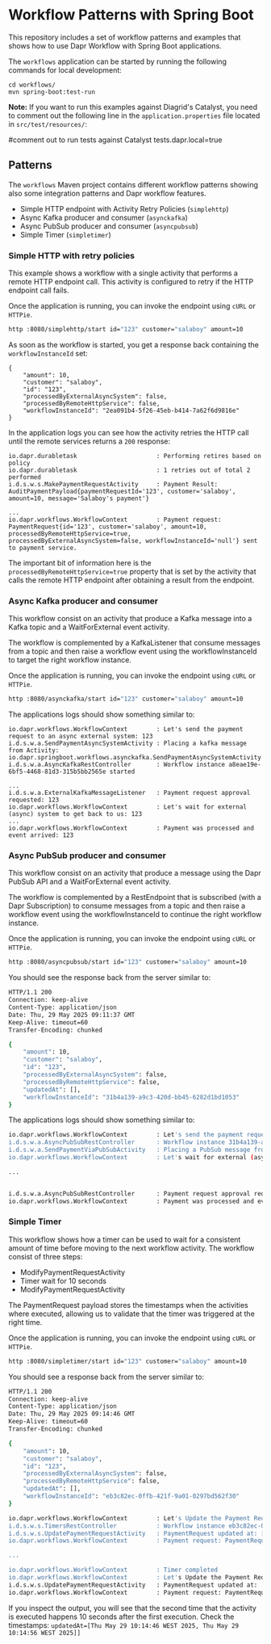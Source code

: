 # Workflow Patterns with Spring Boot

This repository includes a set of workflow patterns and examples that shows how to use Dapr Workflow with Spring Boot applications. 

The `workflows` application can be started by running the following commands for local development: 

```
cd workflows/
mvn spring-boot:test-run
```

**Note:** If you want to run this examples against Diagrid's Catalyst, you need to comment out the following line in the `application.properties` file located in `src/test/resources/`:

#comment out to run tests against Catalyst
tests.dapr.local=true


## Patterns

The `workflows` Maven project contains different workflow patterns showing also some integration patterns and Dapr workflow features. 

- Simple HTTP endpoint with Activity Retry Policies (`simplehttp`)
- Async Kafka producer and consumer  (`asynckafka`)
- Async PubSub producer and consumer (`asyncpubsub`)
- Simple Timer (`simpletimer`)


### Simple HTTP with retry policies

This example shows a workflow with a single activity that performs a remote HTTP endpoint call. This activity is configured to retry if the HTTP endpoint call fails. 

Once the application is running, you can invoke the endpoint using `cURL` or `HTTPie`.

```bash
http :8080/simplehttp/start id="123" customer="salaboy" amount=10
```

As soon as the workflow is started, you get a response back containing the `workflowInstanceId` set: 

```
{
    "amount": 10,
    "customer": "salaboy",
    "id": "123",
    "processedByExternalAsyncSystem": false,
    "processedByRemoteHttpService": false,
    "workflowInstanceId": "2ea091b4-5f26-45eb-b414-7a62f6d9816e"
}
```

In the application logs you can see how the activity retries the HTTP call until the remote services returns a `200` response:

```
io.dapr.durabletask                      : Performing retires based on policy
io.dapr.durabletask                      : 1 retries out of total 2 performed
i.d.s.w.s.MakePaymentRequestActivity     : Payment Result: AuditPaymentPayload{paymentRequestId='123', customer='salaboy', amount=10, message='Salaboy's payment'}

...
io.dapr.workflows.WorkflowContext        : Payment request: PaymentRequest{id='123', customer='salaboy', amount=10, processedByRemoteHttpService=true, processedByExternalAsyncSystem=false, workflowInstanceId='null'} sent to payment service.
```
The important bit of information here is the `processedByRemoteHttpService=true` property that is set by the activity that calls the remote HTTP endpoint after obtaining a result from the endpoint.


### Async Kafka producer and consumer

This workflow consist on an activity that produce a Kafka message into a Kafka topic and a WaitForExternal event activity. 

The workflow is complemented by a KafkaListener that consume messages from a topic and then raise a workflow event using the workflowInstanceId to target the right workflow instance. 

Once the application is running, you can invoke the endpoint using `cURL` or `HTTPie`.

```bash
http :8080/asynckafka/start id="123" customer="salaboy" amount=10
```

The applications logs should show something similar to: 

```
io.dapr.workflows.WorkflowContext        : Let's send the payment request to an async external system: 123
i.d.s.w.a.SendPaymentAsyncSystemActivity : Placing a kafka message from Activity: io.dapr.springboot.workflows.asynckafka.SendPaymentAsyncSystemActivity
i.d.s.w.a.AsyncKafkaRestController       : Workflow instance a8eae19e-6bf5-4468-81d3-315b5bb2565e started

...
i.d.s.w.a.ExternalKafkaMessageListener   : Payment request approval requested: 123
io.dapr.workflows.WorkflowContext        : Let's wait for external (async) system to get back to us: 123
...
io.dapr.workflows.WorkflowContext        : Payment was processed and event arrived: 123
```

### Async PubSub producer and consumer

This workflow consist on an activity that produce a message using the Dapr PubSub API and a WaitForExternal event activity. 

The workflow is complemented by a RestEndpoint that  is subscribed (with a Dapr Subscription) to consume messages from a topic and then raise a workflow event using the workflowInstanceId to continue the right workflow instance. 

Once the application is running, you can invoke the endpoint using `cURL` or `HTTPie`.

```bash
http :8080/asyncpubsub/start id="123" customer="salaboy" amount=10
```
You should see the response back from the server similar to: 

```bash
HTTP/1.1 200 
Connection: keep-alive
Content-Type: application/json
Date: Thu, 29 May 2025 09:11:37 GMT
Keep-Alive: timeout=60
Transfer-Encoding: chunked

{
    "amount": 10,
    "customer": "salaboy",
    "id": "123",
    "processedByExternalAsyncSystem": false,
    "processedByRemoteHttpService": false,
    "updatedAt": [],
    "workflowInstanceId": "31b4a139-a9c3-420d-bb45-6282d1bd1053"
}
```

The applications logs should show something similar to: 

```bash
io.dapr.workflows.WorkflowContext        : Let's send the payment request to an async external system: 123
i.d.s.w.a.AsyncPubSubRestController      : Workflow instance 31b4a139-a9c3-420d-bb45-6282d1bd1053 started
i.d.s.w.a.SendPaymentViaPubSubActivity   : Placing a PubSub message from Activity: io.dapr.springboot.workflows.asyncpubsub.SendPaymentViaPubSubActivity
io.dapr.workflows.WorkflowContext        : Let's wait for external (async) system to get back to us: 123

...


i.d.s.w.a.AsyncPubSubRestController      : Payment request approval requested: 123
io.dapr.workflows.WorkflowContext        : Payment was processed and event arrived: 123

```

### Simple Timer

This workflow shows how a timer can be used to wait for a consistent amount of time before moving to the next workflow activity. 
The workflow consist of three steps: 
- ModifyPaymentRequestActivity
- Timer wait for 10 seconds
- ModifyPaymentRequestActivity

The PaymentRequest payload stores the timestamps when the activities where executed, allowing us to validate that the timer was triggered at the right time.

Once the application is running, you can invoke the endpoint using `cURL` or `HTTPie`.

```bash
http :8080/simpletimer/start id="123" customer="salaboy" amount=10
```

You should see a response back from the server similar to: 
```bash
HTTP/1.1 200 
Connection: keep-alive
Content-Type: application/json
Date: Thu, 29 May 2025 09:14:46 GMT
Keep-Alive: timeout=60
Transfer-Encoding: chunked

{
    "amount": 10,
    "customer": "salaboy",
    "id": "123",
    "processedByExternalAsyncSystem": false,
    "processedByRemoteHttpService": false,
    "updatedAt": [],
    "workflowInstanceId": "eb3c82ec-0ffb-421f-9a01-0297bd562f30"
}
```

```bash
io.dapr.workflows.WorkflowContext        : Let's Update the Payment Request: 123
i.d.s.w.s.TimersRestController           : Workflow instance eb3c82ec-0ffb-421f-9a01-0297bd562f30 started
i.d.s.w.s.UpdatePaymentRequestActivity   : PaymentRequest updated at: [Thu May 29 10:14:46 WEST 2025]
io.dapr.workflows.WorkflowContext        : Payment request: PaymentRequest [id=123, customer=salaboy, amount=10, processedByRemoteHttpService=false, processedByExternalAsyncSystem=false, workflowInstanceId=null, updatedAt=[Thu May 29 10:14:46 WEST 2025]] updated.

...

io.dapr.workflows.WorkflowContext        : Timer completed
io.dapr.workflows.WorkflowContext        : Let's Update the Payment Request: 123
i.d.s.w.s.UpdatePaymentRequestActivity   : PaymentRequest updated at: [Thu May 29 10:14:46 WEST 2025, Thu May 29 10:14:56 WEST 2025]
io.dapr.workflows.WorkflowContext        : Payment request: PaymentRequest [id=123, customer=salaboy, amount=10, processedByRemoteHttpService=false, processedByExternalAsyncSystem=false, workflowInstanceId=null, updatedAt=[Thu May 29 10:14:46 WEST 2025, Thu May 29 10:14:56 WEST 2025]] updated.

```

If you inspect the output, you will see that the second time that the activity is executed happens 10 seconds after the first execution. Check the timestamps: `updatedAt=[Thu May 29 10:14:46 WEST 2025, Thu May 29 10:14:56 WEST 2025]]`